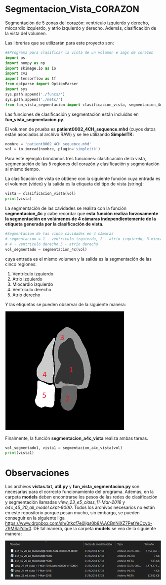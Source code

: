 # Segmentacion_Vista_CORAZON
Segmentación de 5 zonas del corazón: ventrículo izquierdo y derecho, miocardio izquierdo, y atrio izquierdo y derecho. Además, clasificación de la vista del volumen.

Las librerías que se utilizarán para este proyecto son:

```python
##Programa para clasificar la vista de un volumen e imgs de corazon
import os
import numpy as np
import skimage.io as io
import cv2
import tensorflow as tf
from optparse import OptionParser
import sys
sys.path.append('./funcs/')
sys.path.append('./nets/')
from fun_vista_segmentacion import clasificacion_vista, segmentacion_4c, segmentacion_a4c_vista
```
Las funciones de clasificación y segmentación están incluidas en **fun_vista_segmentacion.py**.

El volumen de prueba es **patient0002_4CH_sequence.mhd** (cuyos datos están asociados al archivo RAW) y se lee utilizando **SimpleITK**:

```python
nombre = 'patient0002_4CH_sequence.mhd'
vol = io.imread(nombre, plugin='simpleitk')
```

Para este ejemplo brindamos tres funciones: clasificación de la vista, segmentación de las 5 regiones del corazón y clasificación y segmentación al mismo tiempo.

La clasificación de vista se obtiene con la siguiente función cuya entrada es el volumen (video) y la salida es la etiqueta del tipo de vista (string):
```python
vista = clasificacion_vista(vol)
print(vista)
```
La segmentación de las cavidades se realiza con la función **segmentacion_4c** y cabe recordar que **esta función realiza forzosamente la segmentación en volúmenes de 4 cámaras independientemente de la etiqueta generada por la clasificación de vista**.

```python
#Segmentacion de las cinco cavidades en 4 cámaras
# segmentacion = 1 - ventriculo izquierdo, 2 - atrio izquierdo, 3-miocardio izquierdo
# 4 - ventriculo derecho 5 - atrio derecho
vol_segmentado = segmentacion_4c(vol)
```
cuya entrada es el mismo volumen y la salida es la segmentación de las cinco regiones:

1. Ventrículo izquierdo
2. Atrio izquierdo
3. Miocardio izquierdo
4. Ventrículo derecho
5. Atrio derecho

Y las etiquetas se pueden observar de la siguiente manera:

![](images/segmentacion.png) 

Finalmente, la función **segmentacion_a4c_vista** realiza ambas tareas.

```python
vol_segmentado1, vista1 = segmentacion_a4c_vista(vol)
print(vista1)
```

# Observaciones

Los archivos **vistas.txt**, **util.py** y **fun_vista_segmentacion.py** son necesarias para el correcto funcionamiento del programa.
Además, en la carpeta **models** deben encontrarse los pesos de las redes de clasificación y segmentación llamadas *view_23_e5_class_11-Mar-2018* y *a4c_45_20_all_model.ckpt-9000*. Todos los archivos necesarios no están en este repositorio porque pesan mucho, sin embargo, se pueden conseguir en la siguiente liga https://www.dropbox.com/sh/0tkcf7e0ljgs0b8/AACBnNiXZ7PetYeCcvb-Z9MSa?dl=0. DE tal manera, que la carpeta **models** se vea de la siguiente manera:

![](images/carpeta.png) 



